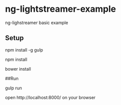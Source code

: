 # ng-lightstreamer-example
ng-lighstreamer basic example

## Setup

npm install -g gulp

npm install

bower install

##Run

gulp run

open http://localhost:8000/ on your browser
